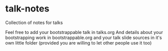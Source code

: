 # talk-notes
Collection of notes for talks

Feel free to add your bootstrappable talk in talks.org
And details about your bootstrapping work in bootstrappable.org
and your talk slide sources in it's own little folder
(provided you are willing to let other people use it too)